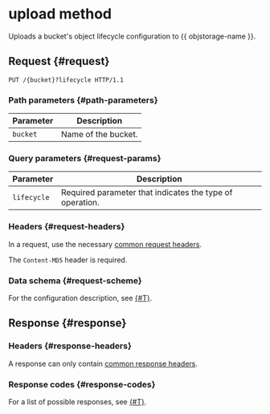 # upload method

Uploads a bucket's object lifecycle configuration to {{ objstorage-name }}.

## Request {#request}

```
PUT /{bucket}?lifecycle HTTP/1.1
```

### Path parameters {#path-parameters}

| Parameter | Description |
| ----- | ----- |
| `bucket` | Name of the bucket. |

### Query parameters {#request-params}

| Parameter | Description |
| ----- | ----- |
| `lifecycle` | Required parameter that indicates the type of operation. |

### Headers {#request-headers}

In a request, use the necessary [common request headers](../common-request-headers.md).

The `Content-MD5` header is required.

### Data schema {#request-scheme}

For the configuration description, see [{#T}](../../../lifecycles/configuration.md).

## Response {#response}

### Headers {#response-headers}

A response can only contain [common response headers](../common-response-headers.md).

### Response codes {#response-codes}

For a list of possible responses, see [{#T}](../response-codes.md).

